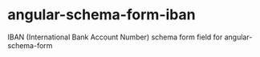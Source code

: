 # angular-schema-form-iban
IBAN (International Bank Account Number) schema form field for angular-schema-form
